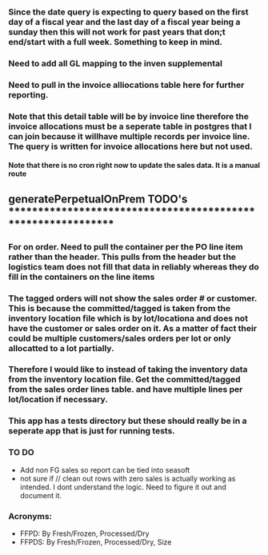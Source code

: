 ### Since the date query is expecting to query based on the first day of a fiscal year and the last day of a fiscal year being a sunday then this will not work for past years that don;t end/start with a full week. Something to keep in mind.

### Need to add all GL mapping to the inven supplemental

### Need to pull in the invoice alliocations table here for further reporting.

### Note that this detail table will be by invoice line therefore the invoice allocations must be a seperate table in postgres that I can join because it willhave multiple records per invoice line. The query is written for invoice allocations here but not used.

#### Note that there is no cron right now to update the sales data. It is a manual route

## generatePerpetualOnPrem TODO's **\*\*\*\***\*\*\*\***\*\*\*\***\*\*\*\***\*\*\*\***\*\*\*\***\*\*\*\***\*\*\*\***\*\*\*\***\*\*\*\***\*\*\*\***\*\*\*\***\*\*\*\***\*\*\*\***\*\*\*\***

### For on order. Need to pull the container per the PO line item rather than the header. This pulls from the header but the logistics team does not fill that data in reliably whereas they do fill in the containers on the line items

### The tagged orders will not show the sales order # or customer. This is because the committed/tagged is taken from the inventory location file which is by lot/locationa and does not have the customer or sales order on it. As a matter of fact their could be multiple customers/sales orders per lot or only allocatted to a lot partially.

### Therefore I would like to instead of taking the inventory data from the inventory location file. Get the committed/tagged from the sales order lines table. and have multiple lines per lot/location if necessary.

### This app has a tests directory but these should really be in a seperate app that is just for running tests.

### TO DO

- Add non FG sales so report can be tied into seasoft
- not sure if // clean out rows with zero sales is actually working as intended. I dont understand the logic. Need to figure it out and document it.

### Acronyms:

- FFPD: By Fresh/Frozen, Processed/Dry
- FFPDS: By Fresh/Frozen, Processed/Dry, Size
